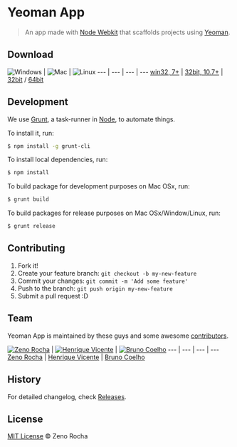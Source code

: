 # Yeoman App

<!-- [![Build Status](https://secure.travis-ci.org/zenorocha/yeoman-app.png?branch=master)](https://travis-ci.org/zenorocha/yeoman-app) [![NPM version](https://badge.fury.io/js/yeoman-app.png)](http://badge.fury.io/js/yeoman-app) [![Dependency Status](https://david-dm.org/zenorocha/yeoman-app.png)](https://david-dm.org/zenorocha/yeoman-app) -->

> An app made with [Node Webkit](https://github.com/rogerwang/node-webkit) that scaffolds projects using [Yeoman](https://github.com/yeoman/yeoman).

## Download

![Windows](http://f.cl.ly/items/1H0O3m1s0c0Q3E302c0e/win.png) | ![Mac](http://f.cl.ly/items/303x3T0l1g40333z0H0x/mac.png) | ![Linux](http://f.cl.ly/items/3d1o293v402R1z0G2o3g/lin.png)
--- | --- | --- | ---
[win32, 7+](#) | [32bit, 10.7+](#) | [32bit](#) / [64bit](#)

## Development

We use [Grunt](http://gruntjs.com/), a task-runner in [Node](http://nodejs.org/), to automate things.

To install it, run:

```sh
$ npm install -g grunt-cli
```

To install local dependencies, run:

```sh
$ npm install
```

To build package for development purposes on Mac OSx, run:

```sh
$ grunt build
```

To build packages for release purposes on Mac OSx/Window/Linux, run:

```sh
$ grunt release
```

## Contributing

1. Fork it!
2. Create your feature branch: `git checkout -b my-new-feature`
3. Commit your changes: `git commit -m 'Add some feature'`
4. Push to the branch: `git push origin my-new-feature`
5. Submit a pull request :D

## Team

Yeoman App is maintained by these guys and some awesome [contributors](https://github.com/zenorocha/yeoman-app/graphs/contributors).

[![Zeno Rocha](http://gravatar.com/avatar/e190023b66e2b8aa73a842b106920c93?s=70)](https://github.com/zenorocha/) | [![Henrique Vicente](http://gravatar.com/avatar/5733fd332f2a0da11931e0e73ddfb20d?s=70)](https://github.com/henvic/) | [![Bruno Coelho](http://gravatar.com/avatar/1f90c690b534779560d3bfdb23772915?s=70)](https://github.com/brunocoelho/)
--- | --- | --- | ---
[Zeno Rocha](https://github.com/zenorocha/) | [Henrique Vicente](https://github.com/henvic/) | [Bruno Coelho](https://github.com/brunocoelho/)

## History

For detailed changelog, check [Releases](https://github.com/zenorocha/yeoman-app/releases).

## License

[MIT License](http://zenorocha.mit-license.org/) © Zeno Rocha
